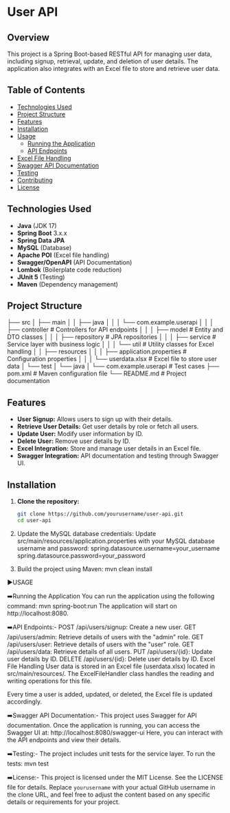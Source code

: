 # User API

## Overview

This project is a Spring Boot-based RESTful API for managing user data, including signup, retrieval, update, and deletion of user details. The application also integrates with an Excel file to store and retrieve user data.

## Table of Contents

- [Technologies Used](#technologies-used)
- [Project Structure](#project-structure)
- [Features](#features)
- [Installation](#installation)
- [Usage](#usage)
  - [Running the Application](#running-the-application)
  - [API Endpoints](#api-endpoints)
- [Excel File Handling](#excel-file-handling)
- [Swagger API Documentation](#swagger-api-documentation)
- [Testing](#testing)
- [Contributing](#contributing)
- [License](#license)

## Technologies Used

- **Java** (JDK 17)
- **Spring Boot** 3.x.x
- **Spring Data JPA**
- **MySQL** (Database)
- **Apache POI** (Excel file handling)
- **Swagger/OpenAPI** (API Documentation)
- **Lombok** (Boilerplate code reduction)
- **JUnit 5** (Testing)
- **Maven** (Dependency management)

## Project Structure

├── src
│ ├── main
│ │ ├── java
│ │ │ └── com.example.userapi
│ │ │ ├── controller # Controllers for API endpoints
│ │ │ ├── model # Entity and DTO classes
│ │ │ ├── repository # JPA repositories
│ │ │ ├── service # Service layer with business logic
│ │ │ └── util # Utility classes for Excel handling
│ │ ├── resources
│ │ │ ├── application.properties # Configuration properties
│ │ │ └── userdata.xlsx # Excel file to store user data
│ └── test
│ └── java
│ └── com.example.userapi # Test cases
├── pom.xml # Maven configuration file
└── README.md # Project documentation

## Features

- **User Signup:** Allows users to sign up with their details.
- **Retrieve User Details:** Get user details by role or fetch all users.
- **Update User:** Modify user information by ID.
- **Delete User:** Remove user details by ID.
- **Excel Integration:** Store and manage user details in an Excel file.
- **Swagger Integration:** API documentation and testing through Swagger UI.

## Installation

1. **Clone the repository:**
   ```bash
   git clone https://github.com/yourusername/user-api.git
   cd user-api
   
2. Update the MySQL database credentials:
Update src/main/resources/application.properties with your MySQL database username and password:
spring.datasource.username=your_username
spring.datasource.password=your_password

3. Build the project using Maven:
mvn clean install

▶️USAGE

➡️Running the Application
You can run the application using the following command:
mvn spring-boot:run
The application will start on http://localhost:8080.

➡️API Endpoints:-
POST /api/users/signup: Create a new user.
GET /api/users/admin: Retrieve details of users with the "admin" role.
GET /api/users/user: Retrieve details of users with the "user" role.
GET /api/users/data: Retrieve details of all users.
PUT /api/users/{id}: Update user details by ID.
DELETE /api/users/{id}: Delete user details by ID.
Excel File Handling
User data is stored in an Excel file (userdata.xlsx) located in src/main/resources/. The ExcelFileHandler class handles the reading and writing operations for this file.

Every time a user is added, updated, or deleted, the Excel file is updated accordingly.

➡️Swagger API Documentation:-
This project uses Swagger for API documentation. Once the application is running, you can access the Swagger UI at:
http://localhost:8080/swagger-ui
Here, you can interact with the API endpoints and view their details.

➡️Testing:-
The project includes unit tests for the service layer. To run the tests:
mvn test

➡️License:-
This project is licensed under the MIT License. See the LICENSE file for details.
Replace `yourusername` with your actual GitHub username in the clone URL, and feel free to adjust the content based on any specific details or requirements for your project.
